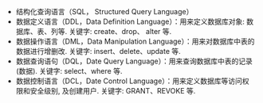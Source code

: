 + 结构化查询语言（SQL， Structured Query Language）
+ 数据定义语言（DDL，Data Definition Language）：用来定义数据库对象: 数据库、表、列等. 关键字: create、drop、 alter 等.
+ 数据操作语言（DML，Data Manipulation Language）：用来对数据库中表的数据进行增删改. 关键字: insert、delete、update 等. 
+ 数据查询语句（DQL，Date Query Language）：用来查询数据库中表的记录(数据). 关键字: select、where 等. 
+ 数据控制语言（DCL，Date Control Language）：用来定义数据库等访问权限和安全级别, 及创建用户. 关键字: GRANT、REVOKE 等.